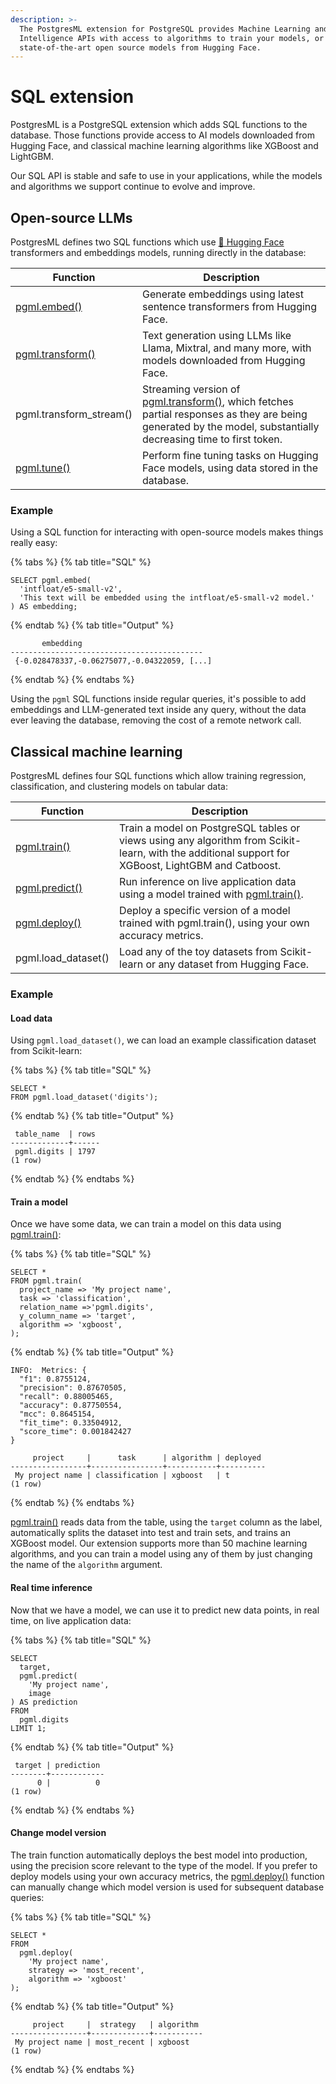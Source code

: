 ```yaml
---
description: >-
  The PostgresML extension for PostgreSQL provides Machine Learning and Artificial
  Intelligence APIs with access to algorithms to train your models, or download
  state-of-the-art open source models from Hugging Face.
---
```


# SQL extension

PostgresML is a PostgreSQL extension which adds SQL functions to the database. Those functions provide access to AI models downloaded from Hugging Face, and classical machine learning algorithms like XGBoost and LightGBM.

Our SQL API is stable and safe to use in your applications, while the models and algorithms we support continue to evolve and improve.

## Open-source LLMs

PostgresML defines two SQL functions which use [🤗 Hugging Face](https://huggingface.co/transformers) transformers and embeddings models, running directly in the database:

| Function | Description |
|---------------|-------------|
| [pgml.embed()](pgml.embed) | Generate embeddings using latest sentence transformers from Hugging Face. |
| [pgml.transform()](pgml.transform/) | Text generation using LLMs like Llama, Mixtral, and many more, with models downloaded from Hugging Face. |
| pgml.transform_stream() | Streaming version of [pgml.transform()](pgml.transform/), which fetches partial responses as they are being generated by the model, substantially decreasing time to first token. |
| [pgml.tune()](pgml.tune) | Perform fine tuning tasks on Hugging Face models, using data stored in the database. | 

### Example

Using a SQL function for interacting with open-source models makes things really easy:

{% tabs %}
{% tab title="SQL" %}

```postgresql
SELECT pgml.embed(
  'intfloat/e5-small-v2', 
  'This text will be embedded using the intfloat/e5-small-v2 model.'
) AS embedding;
```

{% endtab %}
{% tab title="Output" %}

```
       embedding
-------------------------------------------
 {-0.028478337,-0.06275077,-0.04322059, [...]
```

{% endtab %}
{% endtabs %}

Using the `pgml` SQL functions inside regular queries, it's possible to add embeddings and LLM-generated text inside any query, without the data ever leaving the database, removing the cost of a remote network call.

## Classical machine learning

PostgresML defines four SQL functions which allow training regression, classification, and clustering models on tabular data:

| Function | Description |
|---------------|-------------|
| [pgml.train()](pgml.train/) | Train a model on PostgreSQL tables or views using any algorithm from Scikit-learn, with the additional support for XGBoost, LightGBM and Catboost. |
| [pgml.predict()](pgml.predict/) | Run inference on live application data using a model trained with [pgml.train()](pgml.train/). |
| [pgml.deploy()](pgml.deploy) | Deploy a specific version of a model trained with pgml.train(), using your own accuracy metrics. |
| pgml.load_dataset() | Load any of the toy datasets from Scikit-learn or any dataset from Hugging Face. |

### Example

#### Load data

Using `pgml.load_dataset()`, we can load an example classification dataset from Scikit-learn:

{% tabs %}
{% tab title="SQL" %}

```postgresql
SELECT *
FROM pgml.load_dataset('digits');
```

{% endtab %}
{% tab title="Output" %}

```
 table_name  | rows 
-------------+------
 pgml.digits | 1797
(1 row)
```

{% endtab %}
{% endtabs %}

#### Train a model

Once we have some data, we can train a model on this data using [pgml.train()](pgml.train/):

{% tabs %}
{% tab title="SQL" %}

```postgresql
SELECT *
FROM pgml.train(
  project_name => 'My project name',
  task => 'classification',
  relation_name =>'pgml.digits',
  y_column_name => 'target',
  algorithm => 'xgboost',
);
```

{% endtab %}
{% tab title="Output" %}

```
INFO:  Metrics: {
  "f1": 0.8755124,
  "precision": 0.87670505,
  "recall": 0.88005465,
  "accuracy": 0.87750554,
  "mcc": 0.8645154,
  "fit_time": 0.33504912,
  "score_time": 0.001842427
}

     project     |      task      | algorithm | deployed 
-----------------+----------------+-----------+----------
 My project name | classification | xgboost   | t
(1 row)

```

{% endtab %}
{% endtabs %}

[pgml.train()](pgml.train/) reads data from the table, using the `target` column as the label, automatically splits the dataset into test and train sets, and trains an XGBoost model. Our extension supports more than 50 machine learning algorithms, and you can train a model using any of them by just changing the name of the `algorithm` argument.


#### Real time inference

Now that we have a model, we can use it to predict new data points, in real time, on live application data:

{% tabs %}
{% tab title="SQL" %}

```postgresql
SELECT
  target,
  pgml.predict(
    'My project name',
    image
) AS prediction
FROM
  pgml.digits 
LIMIT 1;
```

{% endtab %}
{% tab title="Output" %}

```
 target | prediction 
--------+------------
      0 |          0
(1 row)
```

{% endtab %}
{% endtabs %}

#### Change model version

The train function automatically deploys the best model into production, using the precision score relevant to the type of the model. If you prefer to deploy models using your own accuracy metrics, the [pgml.deploy()](pgml.deploy) function can manually change which model version is used for subsequent database queries:

{% tabs %}
{% tab title="SQL" %}

```postgresql
SELECT *
FROM
  pgml.deploy(
    'My project name',
    strategy => 'most_recent',
    algorithm => 'xgboost'
);
```

{% endtab %}
{% tab title="Output" %}

```
     project     |  strategy   | algorithm 
-----------------+-------------+-----------
 My project name | most_recent | xgboost
(1 row)
```

{% endtab %}
{% endtabs %}
